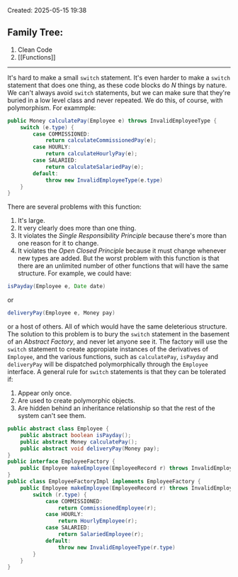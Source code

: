 Created: 2025-05-15 19:38
## Family Tree:
1. Clean Code
2. [[Functions]]
-- -
It's hard to make a small `switch` statement. It's even harder to make a `switch` statement that does one thing, as these code blocks do *N* things by nature.
We can't always avoid `switch` statements, but we can make sure that they're buried in a low level class and never repeated. We do this, of course, with polymorphism.
For exammple:
```java
public Money calculatePay(Employee e) throws InvalidEmployeeType {
	switch (e.type) {
		case COMMISSIONED:
			return calculateCommissionedPay(e);
		case HOURLY:
			return calculateHourlyPay(e);
		case SALARIED:
			return calculateSalariedPay(e);
		default:
			throw new InvalidEmployeeType(e.type)
	}
}
```
There are several problems with this function:
1. It's large.
2. It very clearly does more than one thing.
3. It violates the *Single Responsibility Principle* because there's more than one reason for it to change.
4. It violates the *Open Closed Principle* because it must change whenever new types are added.
But the worst problem with this function is that there are an unlimited number of other functions that will have the same structure. For example, we could have:
```java
isPayday(Employee e, Date date)
```
or
```java
deliveryPay(Employee e, Money pay)
```
or a host of others. All of which would have the same deleterious structure.
The solution to this problem is to bury the `switch` statement in the basement of an *Abstract Factory*, and never let anyone see it.
The factory will use the `switch` statement to create appropiate instances of the derivatives of `Employee`, and the various functions, such as `calculatePay`, `isPayday` and `deliveryPay` will be dispatched polymorphically through the `Employee` interface.
A general rule for `switch` statements is that they can be tolerated if:
1. Appear only once.
2. Are used to create polymorphic objects.
3. Are hidden behind an inheritance relationship so that the rest of the system can't see them.
```java
public abstract class Employee {
	public abstract boolean isPayday();
	public abstract Money calculatePay();
	public abstract void deliveryPay(Money pay);
}
public interface EmployeeFactory {
	public Employee makeEmployee(EmployeeRecord r) throws InvalidEmployeeType;
}
public class EmployeeFactoryImpl implements EmployeeFactory {
	public Employee makeEmployee(EmployeeRecord r) throws InvalidEmployeeType {
		switch (r.type) {
			case COMMISSIONED:
				return CommissionedEmployee(r);
			case HOURLY:
				return HourlyEmployee(r);
			case SALARIED:
				return SalariedEmployee(r);
			default:
				throw new InvalidEmployeeType(r.type)
		}
	}
}
```